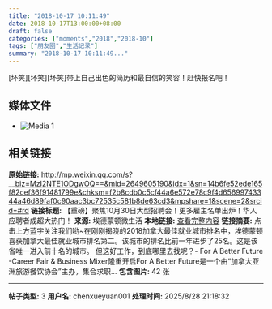```yaml
---
title: "2018-10-17 10:11:49"
date: 2018-10-17T13:00:00+08:00
draft: false
categories: ["moments","2018","2018-10"]
tags: ["朋友圈","生活记录"]
summary: "2018-10-17 10:11:49..."
---
```


[坏笑][坏笑][坏笑]带上自己出色的简历和最自信的笑容！赶快报名吧！

## 媒体文件

- ![Media 1](/Moments/photos/2018-10-17/201810171011490.jpg)

## 相关链接

**原始链接:** http://mp.weixin.qq.com/s?__biz=MzI2NTE1ODgwOQ==&mid=2649605190&idx=1&sn=14b6fe52ede165f82cef36f91481799e&chksm=f2b8cdb0c5cf44a6e572e78c9f4d65699743344a46d89faf0c90aac3bc72535c581b8de63cd3&mpshare=1&scene=2&srcid=#rd
**链接标题:** 【重磅】聚焦10月30日大型招聘会！更多雇主名单出炉！华人应聘者成超大热门！
**来源:** 埃德蒙顿微生活
**本地链接:** [查看完整内容](/link_content/2018/10/2018-10-17-3/link_content/)
**链接摘要:** 点击上方蓝字关注我们哟~在刚刚揭晓的2018加拿大最佳就业城市排名中，埃德蒙顿喜获加拿大最佳就业城市排名第二。该城市的排名比前一年进步了25名。这是该省唯一进入前十名的城市。 但这好工作，到底哪里去找呢？- For A Better Future -Career Fair & Business Mixer隆重开启For A Better Future是一个由“加拿大亚洲旅游餐饮协会”主办，集合求职...
**包含图片:** 42 张

---

**帖子类型:** 3
**用户名:** chenxueyuan001
**处理时间:** 2025/8/28 21:18:32